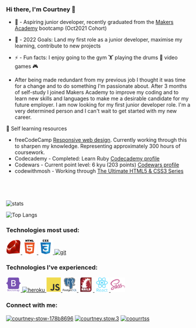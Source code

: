### Hi there, I'm Courtney 👋

- 🌱 - Aspiring junior developer, recently graduated from the [Makers Academy](https://makers.tech/) bootcamp (Oct2021 Cohort)
- 🥅 - 2022 Goals: Land my first role as a junior developer, maximise my learning, contribute to new projects
- ⚡ - Fun facts: I enjoy going to the gym 🏋️ playing the drums 🥁 video games 🎮

- After being made redundant from my previous job I thought it was time for a change and to do something I'm passionate about. After 3 months of self-study I joined Makers Academy to improve my coding and to learn new skills and languages to make me a desirable candidate for my future employer. I am now looking for my first junior developer role. I'm a very determined person and I can't wait to get started with my new career.

💬 Self learning resources 
- freeCodeCamp [Responsive web design](https://www.freecodecamp.org/learn/responsive-web-design). Currently working through this to sharpen my knowledge.     Representing approximately 300 hours of coursework.
- Codecademy - Completed: Learn Ruby [Codecademy profile](https://www.codecademy.com/users/Court534)
- Codewars - Current point level: 6 kyu (203 points) [Codewars profile](https://www.codewars.com/users/Court94)
- codewithmosh - Working through [The Ultimate HTML5 & CSS3 Series](https://codewithmosh.com/p/the-ultimate-html-css)

## <br />

![stats](https://github-readme-stats.vercel.app/api?username=Court534&show_icons=true&&count_private=true&include_all_commits=true)

![Top Langs](https://github-readme-stats.vercel.app/api/top-langs/?username=Court534&layout=compact&langs_count=8)

### Technologies most used:
<p align="left"> <a href="https://www.ruby-lang.org/en/" target="_blank" rel="noreferrer"> <img src="https://raw.githubusercontent.com/devicons/devicon/master/icons/ruby/ruby-original.svg" alt="ruby" width="40" height="40"/> </a> <a href="https://www.w3.org/html/" target="_blank" rel="noreferrer"> <img src="https://raw.githubusercontent.com/devicons/devicon/master/icons/html5/html5-original-wordmark.svg" alt="html5" width="40" height="40"/> </a> <a href="https://www.w3schools.com/css/" target="_blank" rel="noreferrer"> <img src="https://raw.githubusercontent.com/devicons/devicon/master/icons/css3/css3-original-wordmark.svg" alt="css3" width="40" height="40"/> </a> <a href="https://git-scm.com/" target="_blank" rel="noreferrer"> <img src="https://www.vectorlogo.zone/logos/git-scm/git-scm-icon.svg" alt="git" width="40" height="40"/> </a> </p>

### Technologies I've experienced:
<p align="left"> <a href="https://getbootstrap.com" target="_blank" rel="noreferrer"> <img src="https://raw.githubusercontent.com/devicons/devicon/master/icons/bootstrap/bootstrap-plain-wordmark.svg" alt="bootstrap" width="40" height="40"/> </a> <a href="https://heroku.com" target="_blank" rel="noreferrer"> <img src="https://www.vectorlogo.zone/logos/heroku/heroku-icon.svg" alt="heroku" width="40" height="40"/> </a> <a href="https://developer.mozilla.org/en-US/docs/Web/JavaScript" target="_blank" rel="noreferrer"> <img src="https://raw.githubusercontent.com/devicons/devicon/master/icons/javascript/javascript-original.svg" alt="javascript" width="40" height="40"/> </a> <a href="https://www.postgresql.org" target="_blank" rel="noreferrer"> <img src="https://raw.githubusercontent.com/devicons/devicon/master/icons/postgresql/postgresql-original-wordmark.svg" alt="postgresql" width="40" height="40"/> </a> <a href="https://rubyonrails.org" target="_blank" rel="noreferrer"> <img src="https://raw.githubusercontent.com/devicons/devicon/master/icons/rails/rails-original-wordmark.svg" alt="rails" width="40" height="40"/> </a> <a href="https://reactjs.org/" target="_blank" rel="noreferrer"> <img src="https://raw.githubusercontent.com/devicons/devicon/master/icons/react/react-original-wordmark.svg" alt="react" width="40" height="40"/> </a> <a href="https://sass-lang.com" target="_blank" rel="noreferrer"> <img src="https://raw.githubusercontent.com/devicons/devicon/master/icons/sass/sass-original.svg" alt="sass" width="40" height="40"/> </a> </p>

### Connect with me:

<a href="https://linkedin.com/in/courtney-stow-178b8696" target="blank"><img align="center" src="https://raw.githubusercontent.com/rahuldkjain/github-profile-readme-generator/master/src/images/icons/Social/linked-in-alt.svg" alt="courtney-stow-178b8696" height="30" width="40" /></a>
<a href="https://fb.com/courtney.stow.3" target="blank"><img align="center" src="https://raw.githubusercontent.com/rahuldkjain/github-profile-readme-generator/master/src/images/icons/Social/facebook.svg" alt="courtney.stow.3" height="30" width="40" /></a>
<a href="https://instagram.com/coourrtss" target="blank"><img align="center" src="https://raw.githubusercontent.com/rahuldkjain/github-profile-readme-generator/master/src/images/icons/Social/instagram.svg" alt="coourrtss" height="30" width="40" /></a>

<br />


<!--
**Court534/Court534** is a ✨ _special_ ✨ repository because its `README.md` (this file) appears on your GitHub profile.

Here are some ideas to get you started:

- 🔭 I’m currently working on ...
- 🌱 I’m currently learning ...
- 👯 I’m looking to collaborate on ...
- 🤔 I’m looking for help with ...
- 💬 Ask me about ...
- 📫 How to reach me: ...
- 😄 Pronouns: ...
- ⚡ Fun fact: ...
-->
